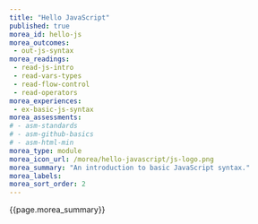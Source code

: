 ```yaml
---
title: "Hello JavaScript"
published: true
morea_id: hello-js
morea_outcomes:
 - out-js-syntax
morea_readings:
 - read-js-intro
 - read-vars-types
 - read-flow-control
 - read-operators
morea_experiences:
 - ex-basic-js-syntax
morea_assessments:
# - asm-standards
# - asm-github-basics
# - asm-html-min
morea_type: module
morea_icon_url: /morea/hello-javascript/js-logo.png
morea_summary: "An introduction to basic JavaScript syntax."
morea_labels:
morea_sort_order: 2
---
```


{{page.morea_summary}}
